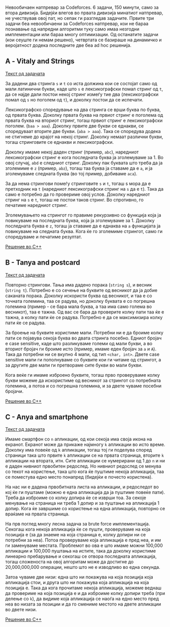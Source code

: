 Невообичаен натпревар за Codeforces. 6 задачи, 150 минути, само за втора дивизија. Бидејќи влегов во првата дивизија минатиот натпревар, не учествував овој пат, но сепак ги разгледав задачите. Првите три задачи беа невообичаени за Codeforces натпревар, кои не бараа познавање од напредни алгоритми туку само имаа незгодни имплементации или бараа многу оптимизации. Од останатите задачи (кои сеуште ги немам решено), четвртата се базираше на динамичко и веројатност додека последните две беа ad hoc решенија.

## А - Vitaly and Strings
[Текст од задачата](http://codeforces.com/problemset/problem/518/A)

За дадени два стринга `s` и `t` со иста должина кои се состојат само од мали латинични букви, каде што `s` е лексикографски помал стринг од `t`, да се најде дали постои некој стринг измеѓу тие два (лексикографски помал од `s` но поголем од `t`), и доколку постои да се испечати.

Лексикографско споредување на два стринга се врши буква по буква, од првата буква. Доколку првата буква на првиот стринг е поголема од првата буква на вториот стринг, тогаш првиот стринг е лексикографски поголем. (`baa > aaa`). Доколку првите две букви се еднакви, се споредуваат вторите две букви. (`aba > aaa`). Така се споредува додека не стигнеме до крајот на некој стринг. Доколку немаат различни букви, тогаш стринговите се еднакви и лексикографски.

Доколку имаме некој даден стринг (пример, `abc`), наредниот лексикографски стринг е кога последната буква ја зголемуваме за 1. Во овој случај, `abd` е следниот стринг. Доколку пак буквата што треба да ја зголемиме е `z` (пример, `abz`), тогаш таа буква ја ставаме да е `a`, и ја зголемуваме следната буква (во тој пример, добиваме `aca`).

За да нема стрингови помеѓу стринговите `s` и `t`, тогаш s мора да е претходник на `t` (наредниот лексикографски стринг на `s` да е `t`). Така да само е потребно да го провериме овој услов. Доколку наредниот стринг на `s` е `t`, тогаш не постои таков стринг. Во спротивно, го печатиме наредниот стринг.

Зголемувањето на стрингот го правиме рекурзивно со функција која ја повикуваме на последната буква, која ја зголемуваме за 1. Доколку последната буква е `z`, тогаш ја ставаме да е еднаква на `a` функцијата ја повикуваме на следната буква. Кога ќе го зголемиме стрингот, само ги споредуваме и печатиме резултат.

[Решение во C++](http://codeforces.com/contest/518/submission/10022971)

## B - Tanya and postcard
[Текст од задачата](http://codeforces.com/problemset/problem/518/B)

Повторно стрингови. Тања има дадено порака (`string s`), и весник (`string t`). Потребно е со сечење на буквите од весникот да ја добие саканата порака. Доколку искористи буква од весникот, и таа е со точната големина, таа се радува, но доколку буквата е со погрешна големина (пример - се бара мала буква, а таа има само голема во весникот), таа е тажна. Од вас се бара да проверите колку пати таа ќе е тажна, а колку пати ќе се радува. Потребно е да се максимизира колку пати ќе се радува.

За броење на буквите користиме мапи. Потребни ни е да броиме колку пати се појавува секоја буква во двата стринга посебно. Едниот бројач е case sensitive, каде што разликуваме големи од мали букви, а во вториот бројач ги броиме исто (пример, имаме еден бројач за `a` и `A`). Така да потребни ни се вкупно 4 мапи, од тип `<char, int>`. Двете case sensitive мапи ги пополнуваме со буквите кои ги читаме од стрингот, а за другите две мапи ги претвораме сите букви во мали букви.

Кога веќе ги имаме изброено буквите, тогаш прво проверуваме колку букви можеме да искористиме од весникот за стрингот со потребната големина, а потоа и со погрешна големина, и за двете чуваме посебни бројачи.

[Решение во C++](http://codeforces.com/contest/518/submission/10054805)

## C - Anya and smartphone

[Текст од задачата](http://codeforces.com/problemset/problem/518/C)

Имаме смартфон со `n` апликации, од кои секоја има своја икона на екранот. Екранот може да прикаже најмногу `k` апликации во исто време. Доколку има повеќе од `k` апликации, тогаш тој ги поделува според страници така што првите `k` апликации се на првата страница, вторите `k` апликации на втората, итн. Сите апликации се нумерирани од 1 до `n` и ни е даден нивниот првобитен редослед. Но нивниот редослед се менува со текот на користење, така што кога ќе пуштиме некоја апликација, таа се поместува едно место понапред (бидејќи е почесто користена).

На нас ни е дадена првобитната листа на апликации, и редоследот во кој ќе ги пуштаме (можно е една апликација да ја пуштиме повеќе пати). Треба да изброиме со колку допира ќе се изврши тоа. За секоје менување на страница ни треба 1 допир и за пуштање на апликација 1 допир. Кога ќе завршиме со користење на една апликација, повторно се враќаме на првата страница.

На прв поглед многу лесна задача за brute force имплементација. Секогаш кога некоја апликација ќе се пушти, проверуваме на која позиција е (за да знаеме на која страница е, колку допири ни се потребни за неа). Потоа проверуваме која апликација е пред неа, и им ги заменуваме местата. Проблемот во ова е што имаме можни 100,000 апликации и 100,000 пуштања на истите, така да доколку користиме линеарно пребарување и секогаш се отвора последната апликација, тогаш сложеноста на овој алгоритам може да достигне до 20,000,000,000 операции, нешто што не е изводливо во една секунда.

Затоа чуваме две низи: една што ни покажува на која позиција која апликација стои, и друга што ни покажува која апликација на која позиција е. Така да кога прочитаме некоја апликација, можеме веднаш да провериме на која позиција е и да изброиме колку допири треба (при делење со `k`), да видиме која апликација се наоѓа на едно место пред неа во низата за позиции и да го смениме местото на двете апликации во двете низи.

[Решение во C++](http://codeforces.com/contest/518/submission/10054893)
